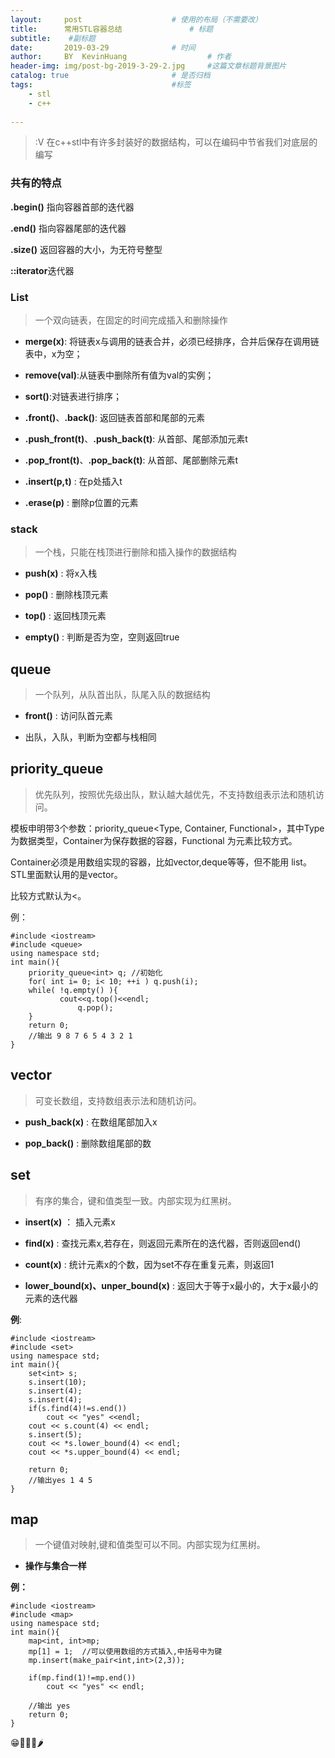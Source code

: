 ```yaml
---
layout:     post   				    # 使用的布局（不需要改）
title:      常用STL容器总结 				# 标题 
subtitle:    #副标题
date:       2019-03-29 				# 时间
author:     BY 	KevinHuang					# 作者
header-img: img/post-bg-2019-3-29-2.jpg 	#这篇文章标题背景图片
catalog: true 						# 是否归档
tags:								#标签
    - stl
    - c++
    
---
```


>:V 在c++stl中有许多封装好的数据结构，可以在编码中节省我们对底层的编写

### 共有的特点

**.begin()** 指向容器首部的迭代器

**.end()** 指向容器尾部的迭代器

**.size()** 返回容器的大小，为无符号整型

**::iterator**迭代器

### List
>一个双向链表，在固定的时间完成插入和删除操作

- **merge(x)**: 将链表x与调用的链表合并，必须已经排序，合并后保存在调用链表中，x为空；

- **remove(val)**:从链表中删除所有值为val的实例；

- **sort()**:对链表进行排序；

-  **.front()**、**.back()**: 返回链表首部和尾部的元素

- **.push_front(t)**、**.push_back(t)**: 从首部、尾部添加元素t

- **.pop_front(t)**、**.pop_back(t)**: 从首部、尾部删除元素t

- **.insert(p,t)** : 在p处插入t

- **.erase(p)** : 删除p位置的元素


### stack
>一个栈，只能在栈顶进行删除和插入操作的数据结构

- **push(x)** : 将x入栈

- **pop()** : 删除栈顶元素

- **top()** : 返回栈顶元素

- **empty()** : 判断是否为空，空则返回true

## queue
>一个队列，从队首出队，队尾入队的数据结构

- **front()** : 访问队首元素

- 出队，入队，判断为空都与栈相同

## priority_queue
>优先队列，按照优先级出队，默认越大越优先，不支持数组表示法和随机访问。模板申明带3个参数：priority_queue<Type, Container, Functional>，其中Type 为数据类型，Container为保存数据的容器，Functional 为元素比较方式。

Container必须是用数组实现的容器，比如vector,deque等等，但不能用 list。STL里面默认用的是vector。  

比较方式默认为<。  

例：

```
#include <iostream>
#include <queue>
using namespace std;
int main(){ 
    priority_queue<int> q; //初始化
    for( int i= 0; i< 10; ++i ) q.push(i);
    while( !q.empty() ){
           cout<<q.top()<<endl;
               q.pop();
    }
    return 0;
    //输出 9 8 7 6 5 4 3 2 1
}
```

## vector
>可变长数组，支持数组表示法和随机访问。

- **push_back(x)** : 在数组尾部加入x

- **pop_back()** : 删除数组尾部的数

## set
>有序的集合，键和值类型一致。内部实现为红黑树。

- **insert(x)** ： 插入元素x

- **find(x)** : 查找元素x,若存在，则返回元素所在的迭代器，否则返回end()

- **count(x)** : 统计元素x的个数，因为set不存在重复元素，则返回1

- **lower\_bound(x)、unper\_bound(x)** : 返回大于等于x最小的，大于x最小的元素的迭代器

**例**:

```
#include <iostream>
#include <set>
using namespace std;
int main(){
    set<int> s;
    s.insert(10);
    s.insert(4);
    s.insert(4);
    if(s.find(4)!=s.end())
        cout << "yes" <<endl;
    cout << s.count(4) << endl;
    s.insert(5);
    cout << *s.lower_bound(4) << endl;
    cout << *s.upper_bound(4) << endl;

    return 0;
    //输出yes 1 4 5
}
```
## map

>一个键值对映射,键和值类型可以不同。内部实现为红黑树。

- **操作与集合一样**

**例：**

```
#include <iostream>
#include <map>
using namespace std;
int main(){
    map<int, int>mp;
    mp[1] = 1;  //可以使用数组的方式插入,中括号中为键
    mp.insert(make_pair<int,int>(2,3));

    if(mp.find(1)!=mp.end())
        cout << "yes" << endl;
    
    //输出 yes
    return 0;
}
```
😁🐯🦈🐝🌶